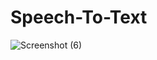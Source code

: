 # Speech-To-Text

![Screenshot (6)](https://github.com/JusthackOne/Speech-To-Text/assets/65730026/79e28672-1015-4a5d-b906-f652f99612ff)
